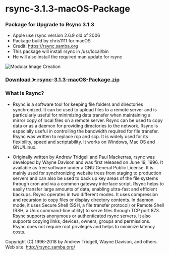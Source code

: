 # rsync-3.1.3-macOS-Package

### Package for Upgrade to Rsync 3.1.3
- Apple use rsync version 2.6.9 old of 2006
- Package build by chris1111 for macOS
- Credit: https://rsync.samba.org
- This package will install rsync in /usr/local/bin
- He will also install the required man update for rsync

![Modular Image Creation](https://i25.servimg.com/u/f25/18/50/18/69/screen58.png)

### [Download ➤ rsync-3.1.3-macOS-Package.zip](https://github.com/chris1111/rsync-3.1.3-macOS-Package/releases)


### What is Rsync?
- Rsync is a software tool for keeping file folders and directories synchronized. It can be used to upload files to a remote server and is particularly useful for minimizing data transfer when maintaining a mirror copy of local files on a remote server. Rsync can be used to copy data or as a daemon for providing directories to the network. Rsync is especially useful in controlling the bandwidth required for file transfer. Rsync was written to replace rcp and scp. It is widely used for its flexibility, speed and scriptability. It works on Windows, Mac OS and GNU/Linux.

- Originally written by Andrew Tridgell and Paul Mackerras, rsync was developed by Wayne Davison and was first released on June 19, 1996. It available as free software under a GNU General Public License. It is mainly used for synchronizing website trees from staging to production servers and can also be used to back up key areas of the file systems through cron and via a common gateway interface script. Rsync helps to easily transfer large amounts of data, enabling ultra-fast and efficient backups. Rsync operates in two different modes. It uses compression and recursion to copy files or display directory contents. In daemon mode, it uses Secure Shell (SSH, a file transfer protocol) or Remote Shell (RSH, a Unix command-line utility) to serve files through TCP port 873. Rsync supports anonymous or authenticated rsync servers. It also supports copying links, devices, owners, groups and permissions. Rsync does not require root privileges and helps to minimize latency costs.

Copyright (C) 1996-2018 by Andrew Tridgell, Wayne Davison, and others.
Web site: http://rsync.samba.org/
